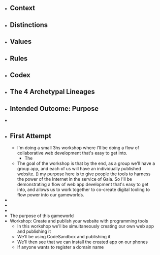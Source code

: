 - ## Context
- ## Distinctions
- ## Values
- ## Rules
- ## Codex
- ## The 4 Archetypal Lineages
- ## Intended Outcome: Purpose
-
- ## First Attempt
	- I'm doing a small 3hs workshop where I'll be doing a flow of collaborative web development that's easy to get into.
		- The
	- The goal of the workshop is that by the end, as a group we'll have a group app, and each of us will have an individually published website.
	  ()
	  my purpose here is to give people the tools to harness the power of the Internet in the service of Gaia. So I'll be demonstrating a flow of web app development that's easy to get into, and allows us to work together to co-create digital tooling to flow power into our gameworlds.
-
-
-
- The purpose of this gameworld
- Workshop: Create and publish your website with programming tools
	- In this workshop we'll be simultaneously creating our own web app and publishing it
	- We'll be using CodeSandbox and publishing it
	- We'll then see that we can install the created app on our phones
	- If anyone wants to register a domain name